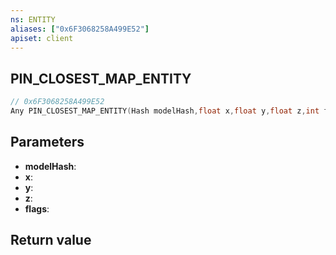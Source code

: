```yaml
---
ns: ENTITY
aliases: ["0x6F3068258A499E52"]
apiset: client
---
```

## PIN_CLOSEST_MAP_ENTITY

```c
// 0x6F3068258A499E52
Any PIN_CLOSEST_MAP_ENTITY(Hash modelHash,float x,float y,float z,int flags);
```


## Parameters
* **modelHash**:
* **x**:
* **y**:
* **z**:
* **flags**:

## Return value